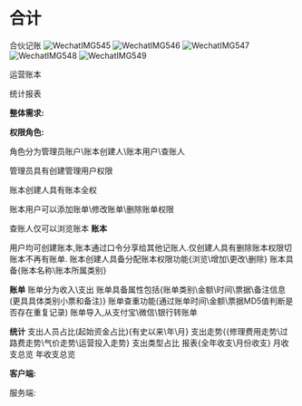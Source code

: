 # 合计
合伙记账
![WechatIMG545](https://user-images.githubusercontent.com/10151414/120281819-02348980-c2ec-11eb-9171-4a32c1609fd5.jpeg=100x20)
![WechatIMG546](https://user-images.githubusercontent.com/10151414/120281838-0791d400-c2ec-11eb-8ad4-1601b4de1694.jpeg)
![WechatIMG547](https://user-images.githubusercontent.com/10151414/120281860-0e204b80-c2ec-11eb-8d8d-a1e0fd04bab3.jpeg)
![WechatIMG548](https://user-images.githubusercontent.com/10151414/120281866-0fea0f00-c2ec-11eb-9c93-f2172c3c76eb.jpeg)
![WechatIMG549](https://user-images.githubusercontent.com/10151414/120281869-111b3c00-c2ec-11eb-9454-2330cca7897a.jpeg)

运营账本

统计报表


**整体需求:**

**权限角色:**

角色分为管理员账户\账本创建人\账本用户\查账人

管理员具有创建管理用户权限

账本创建人具有账本全权

账本用户可以添加账单\修改账单\删除账单权限

查账人仅可以浏览账本
**账本** 

用户均可创建账本,账本通过口令分享给其他记账人.仅创建人具有删除账本权限切账本不再有账单.
账本创建人具备分配账本权限功能{浏览\增加\更改\删除}
账本具备{账本名称\账本所属类别}

**账单**
账单分为收入\支出
账单具备属性包括{账单类别\金额\时间\票据\备注信息(更具具体类别小票和备注)}
账单查重功能(通过账单时间\金额\票据MD5值判断是否存在重复记录)
账单导入,从支付宝\微信\银行转账单

**统计**
支出人员占比(起始资金占比){有史以来\年\月\} 
支出走势{{修理费用走势\过路费走势\气价走势\运营投入走势}
支出类型占比
报表{全年收支\月份收支}
月收支总览
年收支总览

**客户端:**



服务端:
